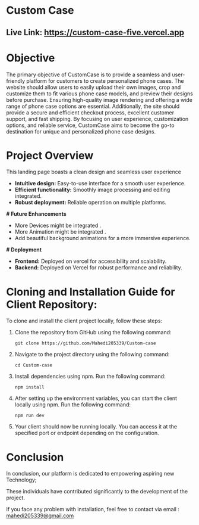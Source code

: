 # Custom Case

## Live Link: https://custom-case-five.vercel.app

# Objective

The primary objective of CustomCase is to provide a seamless and user-friendly platform for customers to create personalized phone cases. The website should allow users to easily upload their own images, crop and customize them to fit various phone case models, and preview their designs before purchase. Ensuring high-quality image rendering and offering a wide range of phone case options are essential. Additionally, the site should provide a secure and efficient checkout process, excellent customer support, and fast shipping. By focusing on user experience, customization options, and reliable service, CustomCase aims to become the go-to destination for unique and personalized phone case designs.

# Project Overview

This landing page boasts a clean design and seamless user experience

- **Intuitive design:** Easy-to-use interface for a smooth user experience.
- **Efficient functionality:** Smoothly image processing and editing integrated.
- **Robust deployment:** Reliable operation on multiple platforms.


**# Future Enhancements**

- More Devices might be integrated .
- More Animation might be integrated .
- Add beautiful background animations for a more immersive experience.

**# Deployment**

- **Frontend:** Deployed on vercel for accessibility and scalability.
- **Backend:** Deployed on Vercel for robust performance and reliability.

# Cloning and Installation Guide for Client Repository:

To clone and install the client project locally, follow these steps:

1. Clone the repository from GitHub using the following command:

   ```
   git clone https://github.com/Mahedi205339/Custom-case
   ```

2. Navigate to the project directory using the following command:

   ```
   cd Custom-case
   ```

3. Install dependencies using npm. Run the following command:

   ```
   npm install
   ```


4. After setting up the environment variables, you can start the client locally using npm. Run the following command:

   ```
   npm run dev
   ```

5. Your client should now be running locally. You can access it at the specified port or endpoint depending on the configuration.


# Conclusion

In conclusion, our platform is dedicated to empowering aspiring new Technology;

These individuals have contributed significantly to the development of the project.

If you face any problem with installation, feel free to contact via email : mahedi205339@gmail.com